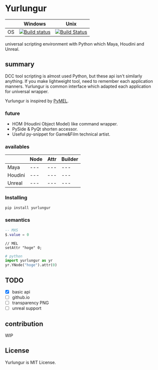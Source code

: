 # Yurlungur

|       | Windows | Unix |
| ----- | ------ | --- |
| OS | [![Build status](https://ci.appveyor.com/api/projects/status/46vinb8jd1jbbhdg?svg=true)](https://ci.appveyor.com/project/sho7noka/yurlungur) | [![Build Status](https://travis-ci.org/sho7noka/Yurlungur.svg?branch=dev)](https://travis-ci.org/sho7noka/Yurlungur) |


universal scripting environment with Python which Maya, Houdini and Unreal.

## summary
DCC tool scripting is almost used Python, but these api isn't similarly anything.
If you make lightweight tool, need to remember each application manners.
Yurlungur is common interface which adapted each application for universal wrapper.

Yurlungur is inspired by [PyMEL](https://github.com/LumaPictures/pymel).

### future
* HOM (Houdini Object Model) like command wrapper.
* PySide & PyQt shorten accessor.
* Useful py-snippet for Game&Film technical artist.

### availables
|       | Node | Attr | Builder |
| ---- | --- | --- | --- |
| Maya | --- | --- | --- |
| Houdini | --- | --- | --- |
| Unreal | --- | --- | --- |



### Installing
```bash
pip install yurlungur
```

### semantics

```lua
-- MXS
$.value = 0
```

```mel
// MEL
setAttr "hoge" 0;
```

```python
# python
import yurlungur as yr
yr.YNode("hoge").attr(0)
```

## TODO
- [x] basic api
- [ ] github.io
- [ ] transparency PNG
- [ ] unreal support

## contribution
WIP


## License
Yurlungur is MIT License.

